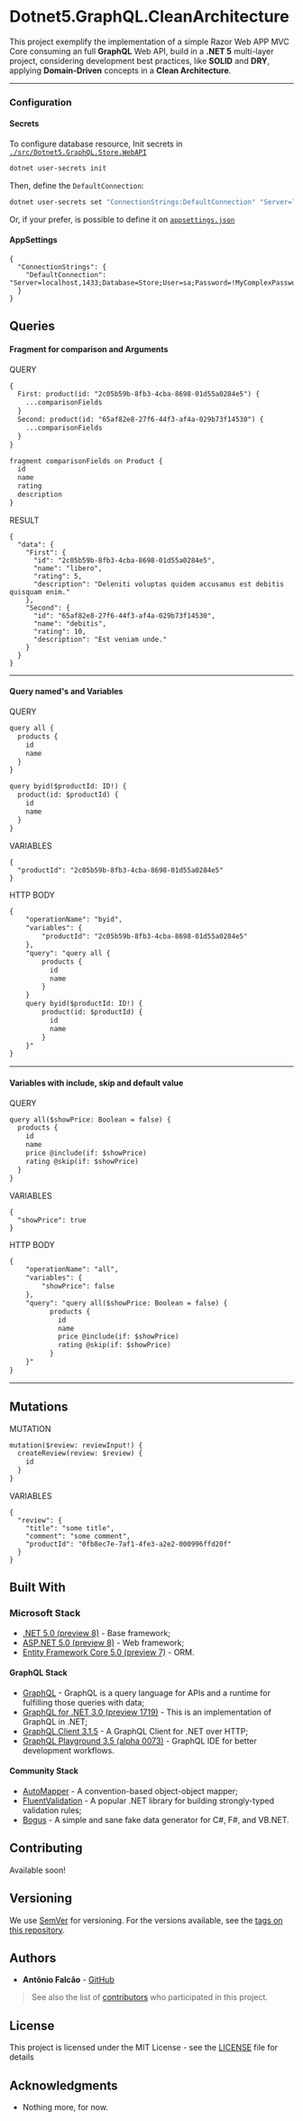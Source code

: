 # Dotnet5.GraphQL.CleanArchitecture

This project exemplify the implementation of a simple Razor Web APP MVC Core consuming an full **GraphQL** Web API, build in a **.NET 5** multi-layer  project, considering development best practices, like **SOLID** and **DRY**, applying **Domain-Driven** concepts in a **Clean Architecture**.

---

### Configuration

#### Secrets

To configure database resource, Init secrets in [`./src/Dotnet5.GraphQL.Store.WebAPI`](./src/Dotnet5.GraphQL.Store.WebAPI)

```bash
dotnet user-secrets init
```
Then, define the `DefaultConnection`: 
```bash
dotnet user-secrets set "ConnectionStrings:DefaultConnection" "Server=localhost,1433;Database=Store;User=sa;Password=!MyComplexPassword"
```

Or, if your prefer, is possible to define it on [`appsettings.json`](./src/Dotnet5.GraphQL.Store.WebAPI/appsettings.json)

#### AppSettings

```json5
{
  "ConnectionStrings": {
    "DefaultConnection": "Server=localhost,1433;Database=Store;User=sa;Password=!MyComplexPassword"
  }
}

```

## Queries

#### Fragment for comparison and Arguments

QUERY

```markdown
{
  First: product(id: "2c05b59b-8fb3-4cba-8698-01d55a0284e5") {
    ...comparisonFields
  }
  Second: product(id: "65af82e8-27f6-44f3-af4a-029b73f14530") {
    ...comparisonFields
  }
}

fragment comparisonFields on Product {
  id
  name
  rating
  description
}
```

RESULT

```json5
{
  "data": {
    "First": {
      "id": "2c05b59b-8fb3-4cba-8698-01d55a0284e5",
      "name": "libero",
      "rating": 5,
      "description": "Deleniti voluptas quidem accusamus est debitis quisquam enim."
    },
    "Second": {
      "id": "65af82e8-27f6-44f3-af4a-029b73f14530",
      "name": "debitis",
      "rating": 10,
      "description": "Est veniam unde."
    }
  }
}
```
___
#### Query named's and Variables


QUERY

```markdown
query all {
  products {
    id
    name
  }
}

query byid($productId: ID!) {
  product(id: $productId) {
    id
    name
  }
}
```

VARIABLES

```json5
{
  "productId": "2c05b59b-8fb3-4cba-8698-01d55a0284e5"
}
```

HTTP BODY

```markdown
{
    "operationName": "byid",
    "variables": {
        "productId": "2c05b59b-8fb3-4cba-8698-01d55a0284e5"
    },
    "query": "query all {
        products {
          id
          name
        }
    }
    query byid($productId: ID!) {
        product(id: $productId) {
          id
          name
        }
    }"
}
```
___
#### Variables with include, skip and default value

QUERY

```markdown
query all($showPrice: Boolean = false) {
  products {
    id
    name
    price @include(if: $showPrice)
    rating @skip(if: $showPrice)
  }
}
```

VARIABLES

```json5
{
  "showPrice": true
}
```

HTTP BODY

```markdown
{
    "operationName": "all",
    "variables": {
        "showPrice": false
    },
    "query": "query all($showPrice: Boolean = false) {
          products {
            id
            name
            price @include(if: $showPrice)
            rating @skip(if: $showPrice)
          }
    }"
}
```
___

## Mutations

MUTATION

```markdown
mutation($review: reviewInput!) {
  createReview(review: $review) {
    id
  }
}
```
VARIABLES

```json5
{
  "review": {
    "title": "some title",
    "comment": "some comment",
    "productId": "0fb8ec7e-7af1-4fe3-a2e2-000996ffd20f"
  }
}
```

## Built With

### Microsoft Stack

* [.NET 5.0 (preview 8)](https://dotnet.microsoft.com/) - Base framework;
* [ASP.NET 5.0 (preview 8)](https://docs.microsoft.com/en-us/aspnet/core/?view=aspnetcore-3.1) - Web framework;
* [Entity Framework Core 5.0 (preview 7)](https://docs.microsoft.com/en-us/ef/core/what-is-new/ef-core-5.0/plan) - ORM.

#### GraphQL Stack

* [GraphQL](https://graphql.org/) - GraphQL is a query language for APIs and a runtime for fulfilling those queries with data;
* [GraphQL for .NET 3.0 (preview 1719)](https://github.com/graphql-dotnet/graphql-dotnet/) - This is an implementation of GraphQL in .NET;
* [GraphQL.Client 3.1.5](https://github.com/graphql-dotnet/graphql-client) - A GraphQL Client for .NET over HTTP;
* [GraphQL Playground 3.5 (alpha 0073)](https://github.com/prisma-labs/graphql-playground/) - GraphQL IDE for better development workflows.

#### Community Stack

* [AutoMapper](https://automapper.org/) - A convention-based object-object mapper;
* [FluentValidation](https://fluentvalidation.net/) - A popular .NET library for building strongly-typed validation rules;
* [Bogus](https://github.com/bchavez/Bogus) - A simple and sane fake data generator for C#, F#, and VB.NET.

## Contributing

Available soon!

## Versioning

We use [SemVer](http://semver.org/) for versioning. For the versions available, see the [tags on this repository](https://github.com/AntonioFalcao/Dotnet5.GraphQL.WebApplication/tags).

## Authors

* **Antônio Falcão** - [GitHub](https://github.com/AntonioFalcao)

> See also the list of [contributors](https://github.com/AntonioFalcao/Dotnet5.GraphQL.WebApplication/graphs/contributors) who participated in this project.

## License

This project is licensed under the MIT License - see the [LICENSE](./LICENSE) file for details

## Acknowledgments

* Nothing more, for now.
